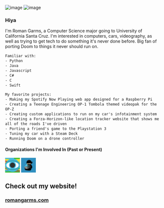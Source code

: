 ![image](Banner.png)
![image](Banner2.png)

### Hiya

I'm Roman Garms, a Computer Science major going to University of California Santa Cruz. I'm interested in computers, cars, videography, as well as trying to get tech to do something it's never done before. Big fan of porting Doom to things it never should run on.

```
Familiar with:
- Python
- Java
- Javascript
- C#
- C
- Swift
```

```
My favorite projects:
- Making my Spotify Now Playing web app designed for a Raspberry Pi
- Creating a Teenage Engineering OP-1 Tombola themed videopak for the OP-Z
- Creating custom applications to run on my car's infotainment system
- Creating a Forza-Horizon-like location tracker website that shows me all of the roads I've driven
- Porting a friend's game to the Playstation 3
- Tuning my car with a Steam Deck
- Running Doom on a drone controller
```
#### Organizations I'm Involved In (Past or Present)
[<img src="VideolabCreators.png" width="48">](https://github.com/Videolab-Creators-Group)
[<img src="CodeNinjas.png" width="48">](https://github.com/CNSeattle)

## Check out my website!
### [romangarms.com](https://romangarms.com)
